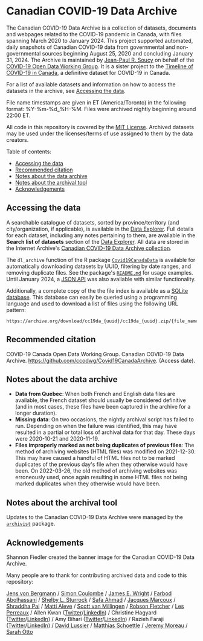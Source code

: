 # Canadian COVID-19 Data Archive

The Canadian COVID-19 Data Archive is a collection of datasets, documents and webpages related to the COVID-19 pandemic in Canada, with files spanning March 2020 to January 2024. This project supported automated, daily snapshots of Canadian COVID-19 data from governmental and non-governmental sources beginning August 25, 2020 and concluding January 31, 2024. The Archive is maintained by [Jean-Paul R. Soucy](https://jeanpaulsoucy.com/) on behalf of the [COVID-19 Open Data Working Group](https://opencovid.ca/). It is a sister project to the [Timeline of COVID-19 in Canada](https://github.com/ccodwg/CovidTimelineCanada), a definitive dataset for COVID-19 in Canada.

For a list of available datasets and information on how to access the datasets in the archive, see [Accessing the data](#accessing-the-data).

File name timestamps are given in ET (America/Toronto) in the following format: %Y-%m-%d_%H-%M. Files were archived nightly beginning around 22:00 ET.

All code in this repository is covered by the [MIT License](https://github.com/ccodwg/Covid19CanadaArchive/blob/master/LICENSE). Archived datasets may be used under the licenses/terms of use assigned to them by the data creators.

Table of contents:

* [Accessing the data](#accessing-the-data)
* [Recommended citation](#recommended-citation)
* [Notes about the data archive](#notes-about-the-data-archive)
* [Notes about the archival tool](#notes-about-the-archival-tool)
* [Acknowledgements](#acknowledgements)

## Accessing the data

A searchable catalogue of datasets, sorted by province/territory (and city/organization, if applicable), is available in the [Data Explorer](https://ccodwg.github.io/Covid19CanadaArchive-data-explorer/). Full details for each dataset, including any notes pertaining to them, are available in the **Search list of datasets** section of the [Data Explorer](https://ccodwg.github.io/Covid19CanadaArchive-data-explorer/). All data are stored in the Internet Archive's [Canadian COVID-19 Data Archive collection](https://archive.org/details/canadian-covid-19-data-archive). 

The `dl_archive` function of the R package [`Covid19CanadaData`](https://github.com/ccodwg/Covid19CanadaData) is available for automatically downloading datasets by UUID, filtering by date ranges, and removing duplicate files. See the package's [`README.md`](https://github.com/ccodwg/Covid19CanadaData?tab=readme-ov-file#archived-canadian-covid-19-datasets) for usage examples. Until January 2024, a [JSON API](https://api.opencovid.ca/) was also available with similar functionality.

Additionally, a complete copy of the the file index is available as a [SQLite database](https://archive.org/download/cc19da_ops/index.db). This database can easily be queried using a programming language and used to download a list of files using the following URL pattern:

```
https://archive.org/download/cc19da_{uuid}/cc19da_{uuid}.zip/{file_name}
```

## Recommended citation

COVID-19 Canada Open Data Working Group. Canadian COVID-19 Data Archive. https://github.com/ccodwg/Covid19CanadaArchive. (Access date).

## Notes about the data archive

- **Data from Quebec**: When both French and English data files are available, the French dataset should usually be considered definitive (and in most cases, these files have been captured in the archive for a longer duration).
- **Missing data**: On two occasions, the nightly archival script has failed to run. Depending on when the failure was identified, this may have resulted in a partial or total loss of archival data for that day. These days were 2020-10-21 and 2020-11-19.
- **Files improperly marked as not being duplicates of previous files**: The method of archiving websites (HTML files) was modified on 2021-12-30. This may have caused a handful of HTML files not to be marked duplicates of the previous day's file when they otherwise would have been. On 2022-03-26, the old method of archiving websites was erroneously used, once again resulting in some HTML files not being marked duplicates when they otherwise would have been.

## Notes about the archival tool

Updates to the Canadian COVID-19 Data Archive were managed by the [`archivist`](https://github.com/jeanpaulrsoucy/archivist) package.

## Acknowledgements

Shannon Fiedler created the banner image for the Canadian COVID-19 Data Archive.

Many people are to thank for contributing archived data and code to this repository:

[Jens von Bergmann](https://github.com/mountainMath) / [Simon Coulombe](https://github.com/simoncoulombe) / [James E. Wright](https://twitter.com/JWright159) / [Farbod Abolhassani](https://github.com/farbodab) / [Shelby L. Sturrock](https://twitter.com/shelbysturrock) / [Safa Ahmad](https://twitter.com/birdseye47) / [Jacques Marcoux](https://twitter.com/jacquesmarcoux) / [Shraddha Pai](https://twitter.com/spaiglass) / [Matti Aleve](https://twitter.com/maleve) / [Scott van Millingen](https://github.com/svmillin) / [Robson Fletcher](https://twitter.com/CBCFletch) / [Les Perreaux](https://twitter.com/perreaux) / Allen Kwan ([Twitter](https://twitter.com/allenkwan)/[LinkedIn](https://www.linkedin.com/in/allen-kwan/)) / Christine Hagyard ([Twitter](https://twitter.com/ChrisHagyard)/[LinkedIn](https://www.linkedin.com/in/christine-hagyard/))
 / Amy Bihari ([Twitter](https://twitter.com/AmyBihari)/[LinkedIn](https://www.linkedin.com/in/amy-bihari/)) / Razieh Faraji ([Twitter](https://twitter.com/raziehfaraji)/[LinkedIn](https://www.linkedin.com/in/raziehfaraji/)) / [David Lussier](https://twitter.com/LussiD) / [Matthias Schoettle](https://github.com/mschoettle) / [Jeremy Moreau](https://github.com/jeremymoreau) / [Sarah Otto](https://biodiversity.ubc.ca/people/faculty/sarah-otto)
